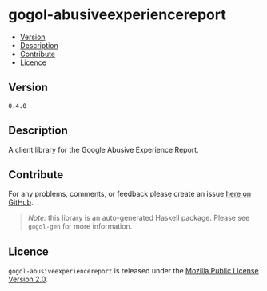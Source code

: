 # gogol-abusiveexperiencereport

* [Version](#version)
* [Description](#description)
* [Contribute](#contribute)
* [Licence](#licence)


## Version

`0.4.0`


## Description

A client library for the Google Abusive Experience Report.


## Contribute

For any problems, comments, or feedback please create an issue [here on GitHub](https://github.com/brendanhay/gogol/issues).

> _Note:_ this library is an auto-generated Haskell package. Please see `gogol-gen` for more information.


## Licence

`gogol-abusiveexperiencereport` is released under the [Mozilla Public License Version 2.0](http://www.mozilla.org/MPL/).
